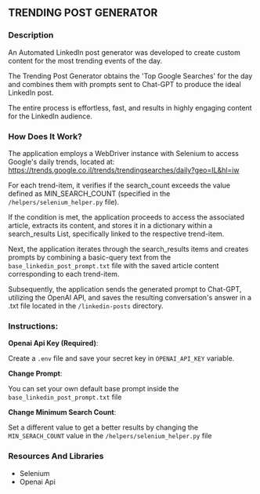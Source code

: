 ## TRENDING POST GENERATOR


### Description

An Automated LinkedIn post generator was developed to create 
custom content for the most trending events of the day.

The Trending Post Generator obtains the 'Top Google Searches' 
for the day and combines them with prompts sent to 
Chat-GPT to produce the ideal LinkedIn post.

The entire process is effortless, fast, 
and results in highly engaging content for the LinkedIn audience.


### How Does It Work?

The application employs a WebDriver instance with Selenium to 
access Google's daily trends, 
located at: https://trends.google.co.il/trends/trendingsearches/daily?geo=IL&hl=iw

For each trend-item, 
it verifies if the search_count exceeds the value defined as 
MIN_SEARCH_COUNT (specified in the `/helpers/selenium_helper.py` file).

If the condition is met, 
the application proceeds to access the associated article, 
extracts its content, 
and stores it in a dictionary within a search_results List, 
specifically linked to the respective trend-item.

Next, 
the application iterates through the search_results items 
and creates prompts by combining a basic-query text from the 
`base_linkedin_post_prompt.txt` file with the 
saved article content corresponding to each trend-item.

Subsequently, 
the application sends the generated prompt to Chat-GPT, 
utilizing the OpenAI API, 
and saves the resulting conversation's answer in a .txt file 
located in the `/linkedin-posts` directory.


### Instructions:

**Openai Api Key (Required)**: 

Create a `.env` file and save your secret key in 
`OPENAI_API_KEY` variable.


**Change Prompt**: 

You can set your own default base prompt 
inside the `base_linkedin_post_prompt.txt` file 


**Change Minimum Search Count**: 

Set a different value to get a better results 
by changing the `MIN_SERACH_COUNT` value
in the `/helpers/selenium_helper.py` file


  
### Resources And Libraries
* Selenium
* Openai Api

